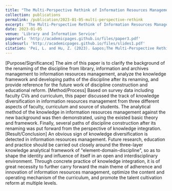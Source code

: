 ```yaml
---
title: "The Multi-Perspective Rethink of Information Resources Management from Pedagogy Practice and Disciplinary Competitions"
collection: publications
permalink: /publication/2023-01-05-multi-perspective-rethink
excerpt: 'The Multi-Perspective Rethink of Information Resources Management from Pedagogy Practice and Disciplinary Competitions'
date: 2023-01-05
venue: 'Library and Information Service'
paperurl: 'http://academicpages.github.io/files/paper3.pdf'
slidesurl: 'http://academicpages.github.io/files/slides1.pdf'
citation: 'Pei, L. and Hu, Z. (2023). &apos;The Multi-Perspective Rethink of Information Resources Management from Pedagogy Practice and Disciplinary Competitions&apos;, <i>Library and Information Service</i>, 67(1), pp. 49-56 [in Chinese]. doi: 10.13266/j.issn.0252-3116.2023.01.007.'
---
```


[Purpose/Significance] The aim of this paper is to clarify the background of the renaming of the discipline from library, information and archives management to information resources management, analyze the knowledge framework and developing paths of the discipline after its renaming, and provide reference for the future work of discipline construction and educational reform. [Method/Process] Based on survey data including faculty CVs and curriculum, this paper discussed the track of knowledge diversification in information resources management from three different aspects of faculty, curriculum and source of students. The analytical method of the knowledge in information resources management against the new background was then demonstrated, using the existed basic theory and framework. Finally, several paths of discipline construction after its renaming was put forward from the perspective of knowledge integration. [Result/Conclusion] An obvious sign of knowledge diversification is detected in information resources management. Future research, education and practice should be carried out closely around the three-layer knowledge analytical framework of "element-domain-discipline", so as to shape the identity and influence of itself in an open and interdisciplinary environment. Through concrete practice of knowledge integration, it is of great necessity to further carry forward the main theme of adherence and innovation of information resources management, optimize the content and operating mechanism of the curriculum, and promote the talent cultivation reform at multiple levels.
